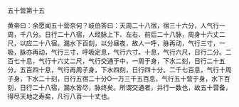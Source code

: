 五十营第十五

黄帝曰：余愿闻五十营奈何？岐伯答曰：天周二十八宿，宿三十六分，人气行一周，千八分。日行二十八宿，人经脉上下、左右、前后二十八脉，周身十六丈二尺，以应二十八宿。漏水下百刻，以分昼夜，故人一呼，脉再动，气行三寸，一吸，脉亦再动，气行三寸，呼吸定息，气行六寸。十息，气行六尺，日行二分。二百七十息，气行十六丈二尺，气行交通于中，一周于身，下水二刻，日行二十五分。五百四十息，气行再周子身，下水四刻，日行四十分。二千七百息，气行十周子身，下水二十刻，日行五宿二十分O一万三千五百息，气行五十营于身，水下百刻，日行二十八宿，漏水皆尽，脉终矣。所谓交通者，并行一数也，故五十营备，得尽天地之寿矣，凡行八百一十丈也。

